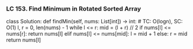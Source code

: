 ### LC 153. Find Minimum in Rotated Sorted Array
class Solution:
    def findMin(self, nums: List[int]) -> int:
        # TC: O(logn), SC: O(1)
        l, r = 0, len(nums) - 1
        while l <= r:
            mid = (l + r) // 2
            if nums[l] <= nums[r]:
                return nums[l]
            elif nums[l] <=  nums[mid]:
                l = mid + 1
            else:
                r = mid
        return nums[l]
